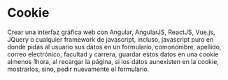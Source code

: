 # Cookie
Crear una interfaz gráfica web con Angular, AngularJS, ReactJS, Vue.js, JQuery o cualquier framework de javascript, incluso, javascript puro en donde pidas al usuario sus datos en un formulario, comonombre, apellido, correo electrónico, facultad y carrera, guardar estos datos en una cookie almenos 1hora, al recargar la página, si los datos aunexisten en la cookie, mostrarlos, sino, pedir nuevamente el formulario.

